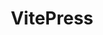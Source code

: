 ---
layout: home

title: VitePress
titleTemplate: Vite & Vue Powered Static Site Generator

hero:
  name: VitePress
  text: Vite & Vue Powered Static Site Generator
  tagline: Simple, powerful, and performant. Meet the modern SSG framework you've always wanted.
  actions:
    - theme: brand
      text: Get Started
      link: ./components/JSLearnMap
    - theme: alt
      text: View on GitHub
      link: https://github.com/vuejs/vitepress

features:
  - title: "Vite: The DX that can't be beat"
    details: Feel the speed of Vite. Instant server start and lightning fast HMR that stays fast regardless of the app size.
  - title: Designed to be simplicity first
    details: With Markdown-centered content, it's built to help you focus on writing and deployed with minimum configuration.
  - title: Power of Vue meets Markdown
    details: Enhance your content with all the features of Vue in Markdown, while being able to customize your site with Vue.
  - title: Fully static yet still dynamic
    details: Go wild with true SSG + SPA architecture. Static on page load, but engage users with 100% interactivity from there.
---